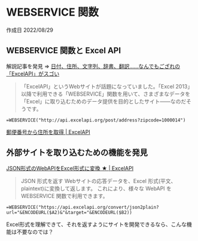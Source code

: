 # WEBSERVICE 関数

作成日 2022/08/29

## WEBSERVICE 関数と Excel API

解説記事を発見 => [日付、住所、文字列、辞書、翻訳……なんでもござれの「ExcelAPI」がスゴい](https://forest.watch.impress.co.jp/docs/serial/yajiuma/1435224.html)

> 「ExcelAPI」というWebサイトが話題になっていました。「Excel 2013」以降で利用できる「WEBSERVICE」関数を用いて、さまざまなデータを「Excel」に取り込むためのデータ提供を目的としたサイト――なのだそうです。

```text
=WEBSERVICE("http://api.excelapi.org/post/address?zipcode=1000014")
```

[郵便番号から住所を取得 | ExcelAPI](https://excelapi.org/docs/post/address/)

## 外部サイトを取り込むための機能を発見

[JSON形式のWebAPIをExcel形式に変換 ★ | ExcelAPI](https://excelapi.org/docs/convert/json2plain/)

> JSON 形式を返す Webサイトの応答データを、Excel 形式(平文、plaintext)に変換して返します。
これにより、様々な WebAPI を WEBSERVICE 関数で利用できます。

```text
=WEBSERVICE("https://api.excelapi.org/convert/json2plain?url="&ENCODEURL($A2)&"&target="&ENCODEURL($B2))
```

Excel形式を理解できて、それを返すようにサイトを開発できるなら、こんな機能は不要なのでは？
